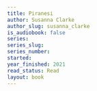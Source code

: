 ```yaml
---
title: Piranesi
author: Susanna Clarke
author_slug: susanna_clarke
is_audiobook: false
series: 
series_slug: 
series_number: 
started: 
year_finished: 2021
read_status: Read
layout: book
---
```

